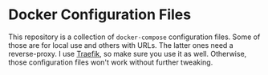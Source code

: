 # Docker Configuration Files

This repository is a collection of `docker-compose` configuration files. Some of those are for
local use and others with URLs. The latter ones need a reverse-proxy. I use
[Traefik](https://gitlab.com/lazymedia/docker-configs/-/tree/master/traefik), so make sure
you use it as well. Otherwise, those configuration files won't work without further tweaking.
